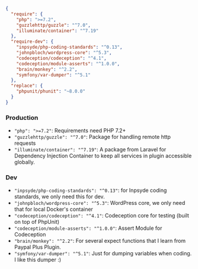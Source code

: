 ```json
{
  "require": {
    "php": ">=7.2",
    "guzzlehttp/guzzle": "^7.0",
    "illuminate/container": "^7.19"
  },
  "require-dev": {
    "inpsyde/php-coding-standards": "^0.13",
    "johnpbloch/wordpress-core": "^5.3",
    "codeception/codeception": "^4.1",
    "codeception/module-asserts": "^1.0.0",
    "brain/monkey": "^2.2",
    "symfony/var-dumper": "^5.1"
  }, 
  "replace": {
    "phpunit/phunit": "~8.0.0"
  }
}
```

### Production
- `"php": ">=7.2"`: Requirements need PHP 7.2+
- `"guzzlehttp/guzzle": "^7.0"`: Package for handling remote http requests
- `"illuminate/container": "^7.19"`: A package from Laravel for Dependency Injection Container to keep all services in plugin accessible globally.

### Dev
- `"inpsyde/php-coding-standards": "^0.13"`: for Inpsyde coding standards, we only need this for dev.
- `"johnpbloch/wordpress-core": "^5.3"`: WordPress core, we only need that for local Docker's container
- `"codeception/codeception": "^4.1"`: Codeception core for testing (built on top of PhpUnit)
- `"codeception/module-asserts": "^1.0.0"`: Assert Module for Codeception
- `"brain/monkey": "^2.2"`: For several expect functions that I learn from Paypal Plus Plugin.
- `"symfony/var-dumper": "^5.1"`: Just for dumping variables when coding. I like this dumper :)
